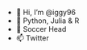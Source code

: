 - 👋 Hi, I’m @iggy96
- 🌱 Python, Julia & R
- 💞️ Soccer Head
- 📫 Twitter

<!---
iggy96/iggy96 is a ✨ special ✨ repository because its `README.md` (this file) appears on your GitHub profile.
You can click the Preview link to take a look at your changes.
--->
